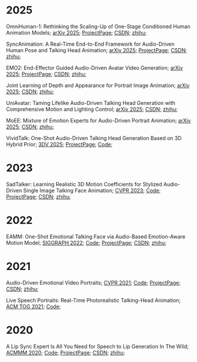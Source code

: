 # 2025

OmniHuman-1: Rethinking the Scaling-Up of One-Stage Conditioned Human Animation Models; [arXiv 2025](https://arxiv.org/abs/2502.01061); [ProjectPage](https://omnihuman-lab.github.io/); [CSDN](https://blog.csdn.net/A_D_I_D_A_S/article/details/145502287); [zhihu](https://zhuanlan.zhihu.com/p/22070107246);

SyncAnimation: A Real-Time End-to-End Framework for Audio-Driven Human Pose and Talking Head Animation; [arXiv 2025](https://arxiv.org/pdf/2501.14646); [ProjectPage](https://syncanimation.github.io/); [CSDN](https://blog.csdn.net/A_D_I_D_A_S/article/details/145406554); [zhihu](https://zhuanlan.zhihu.com/p/20849785700); 

EMO2: End-Effector Guided Audio-Driven Avatar Video Generation; [arXiv 2025](https://arxiv.org/pdf/2501.10687); [ProjectPage](https://humanaigc.github.io/emote-portrait-alive-2/); [CSDN](https://blog.csdn.net/A_D_I_D_A_S/article/details/145331492); [zhihu](https://zhuanlan.zhihu.com/p/20849086950); 

Joint Learning of Depth and Appearance for Portrait Image Animation; [arXiv 2025](https://arxiv.org/abs/2501.08649); [CSDN](https://blog.csdn.net/A_D_I_D_A_S/article/details/145331590); [zhihu](https://zhuanlan.zhihu.com/p/20849586818);

UniAvatar: Taming Lifelike Audio-Driven Talking Head Generation with Comprehensive Motion and Lighting Control;  [arXiv 2025](https://www.arxiv.org/abs/2412.19860); [CSDN](https://blog.csdn.net/A_D_I_D_A_S/article/details/145077676); [zhihu](https://zhuanlan.zhihu.com/p/17754152504);

MoEE: Mixture of Emotion Experts for Audio-Driven Portrait Animation;  [arXiv 2025](https://arxiv.org/abs/2501.01808); [CSDN](https://blog.csdn.net/A_D_I_D_A_S/article/details/145044690); [zhihu](https://zhuanlan.zhihu.com/p/17469481433); 

VividTalk: One-Shot Audio-Driven Talking Head Generation Based on 3D Hybrid Prior; [3DV 2025](https://arxiv.org/abs/2312.01841); [ProjectPage](https://humanaigc.github.io/vivid-talk/); [Code](https://github.com/HumanAIGC/VividTalk);

# 2023

SadTalker: Learning Realistic 3D Motion Coefficients for Stylized Audio-Driven Single Image Talking Face Animation; [CVPR 2023](https://arxiv.org/abs/2211.12194); [Code](https://github.com/Winfredy/SadTalker); [ProjectPage](https://sadtalker.github.io/); [CSDN](https://mp.csdn.net/mp_blog/creation/success/145406735); [zhihu](https://zhuanlan.zhihu.com/p/20854069909);

# 2022

EAMM: One-Shot Emotional Talking Face via Audio-Based Emotion-Aware Motion Model; [SIGGRAPH 2022](https://arxiv.org/abs/2205.15278); [Code](https://github.com/jixinya/EAMM); [ProjectPage](https://jixinya.github.io/projects/EAMM/); [CSDN](https://blog.csdn.net/A_D_I_D_A_S/article/details/145559700); [zhihu](https://zhuanlan.zhihu.com/p/22874629894); 

# 2021

Audio-Driven Emotional Video Portraits; [CVPR 2021](https://arxiv.org/abs/2104.07452); [Code](https://github.com/jixinya/EVP/); [ProjectPage](https://jixinya.github.io/projects/evp/); [CSDN](https://blog.csdn.net/A_D_I_D_A_S/article/details/145559729); [zhihu](https://zhuanlan.zhihu.com/p/22875108882); 

Live Speech Portraits: Real-Time Photorealistic Talking-Head Animation; [ACM TOG 2021](https://arxiv.org/abs/2109.10595); [Code](https://github.com/YuanxunLu/LiveSpeechPortraits);

# 2020

A Lip Sync Expert Is All You Need for Speech to Lip Generation In The Wild; [ACMMM 2020](https://arxiv.org/abs/2008.10010); [Code](https://github.com/Rudrabha/Wav2Lip); [ProjectPage](http://cvit.iiit.ac.in/research/projects/cvit-projects/a-lip-sync-expert-is-all-you-need-for-speech-to-lip-generation-in-the-wild/); [CSDN](https://mp.csdn.net/mp_blog/creation/success/145406697); [zhihu](https://zhuanlan.zhihu.com/p/20853934699);